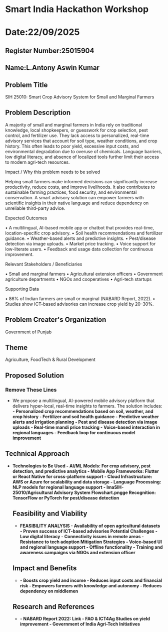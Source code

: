 # Smart India Hackathon Workshop
# Date:22/09/2025
## Register Number:25015904
## Name:L.Antony Aswin Kumar
## Problem Title
SIH 25010: Smart Crop Advisory System for Small and Marginal Farmers
## Problem Description
A majority of small and marginal farmers in India rely on traditional knowledge, local shopkeepers, or guesswork for crop selection, pest control, and fertilizer use. They lack access to personalized, real-time advisory services that account for soil type, weather conditions, and crop history. This often leads to poor yield, excessive input costs, and environmental degradation due to overuse of chemicals. Language barriers, low digital literacy, and absence of localized tools further limit their access to modern agri-tech resources.

Impact / Why this problem needs to be solved

Helping small farmers make informed decisions can significantly increase productivity, reduce costs, and improve livelihoods. It also contributes to sustainable farming practices, food security, and environmental conservation. A smart advisory solution can empower farmers with scientific insights in their native language and reduce dependency on unreliable third-party advice.

Expected Outcomes

• A multilingual, AI-based mobile app or chatbot that provides real-time, location-specific crop advisory.
• Soil health recommendations and fertilizer guidance.
• Weather-based alerts and predictive insights.
• Pest/disease detection via image uploads.
• Market price tracking.
• Voice support for low-literate users.
• Feedback and usage data collection for continuous improvement.

Relevant Stakeholders / Beneficiaries

• Small and marginal farmers
• Agricultural extension officers
• Government agriculture departments
• NGOs and cooperatives
• Agri-tech startups

Supporting Data

• 86% of Indian farmers are small or marginal (NABARD Report, 2022).
• Studies show ICT-based advisories can increase crop yield by 20–30%.

## Problem Creater's Organization
Government of Punjab

## Theme
Agriculture, FoodTech & Rural Development

## Proposed Solution
<h3>Remove These Lines</h3>
<ul><li>
We propose a multilingual, AI-powered mobile advisory platform that delivers hyper-local, real-time insights to farmers. The solution includes:<b>
- Personalized crop recommendations based on soil, weather, and crop history<b>
- Fertilizer and soil health guidance<b>
- Predictive weather alerts and irrigation planning<b>
- Pest and disease detection via image uploads<b>
- Real-time mandi price tracking<b>
- Voice-based interaction in regional languages<b>
- Feedback loop for continuous model improvement<b>
</li></ul>

## Technical Approach
<ul><li>Technologies to Be Used<b>
- AI/ML Models: For crop advisory, pest detection, and predictive analytics<b>
- Mobile App Frameworks: Flutter or React Native for cross-platform support<b>
- Cloud Infrastructure: AWS or Azure for scalability and data storage<b>
- Language Processing: NLP models for regional language support<b>
- ImaSIH-25010/Agricultural Advisory System Flowchart.pngge Recognition: TensorFlow or PyTorch for pest/disease detection<b>




## Feasibility and Viability
<ul><li>FEASIBILITY ANALYSIS<b>
- Availability of open agricultural datasets<b>
- Proven success of ICT-based advisories<b>
Potential Challenges<b>
- Low digital literacy<b>
- Connectivity issues in remote areas<b>
- Resistance to tech adoption<b>
Mitigation Strategies<b>
- Voice-based UI and regional language support<b>
- Offline functionality<b>
- Training and awareness campaigns via NGOs and extension officer<b>
</li></ul>

## Impact and Benefits
<UL><li>- Boosts crop yield and income<b>
- Reduces input costs and financial risk<b>
- Empowers farmers with knowledge and autonomy<b>
- Reduces dependency on middlemen<b>


</li></ul>

## Research and References

<ul><li>- NABARD Report 2022: Link<b>
- FAO & ICT4Ag Studies on yield improvement<b>
- Government of India Agri-Tech Initiatives<b>

</li></ul>
